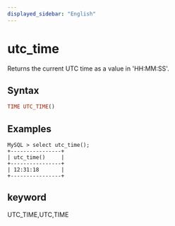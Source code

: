 ```yaml
---
displayed_sidebar: "English"
---
```


# utc_time



Returns the current UTC time as a value in 'HH:MM:SS'.

## Syntax

```Haskell
TIME UTC_TIME()
```

## Examples

```Plain Text
MySQL > select utc_time();
+----------------+
| utc_time()     |
+----------------+
| 12:31:18       |
+----------------+
```

## keyword

UTC_TIME,UTC,TIME
